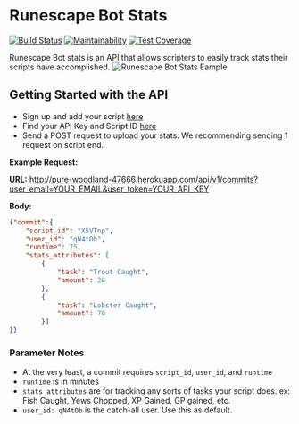 # Runescape Bot Stats
[![Build Status](https://travis-ci.org/AakLak/rs_script_stats.svg?branch=master)](https://travis-ci.org/AakLak/rs_script_stats)
[![Maintainability](https://api.codeclimate.com/v1/badges/30d1d68dc1b22dc4650e/maintainability)](https://codeclimate.com/github/AakLak/rs_script_stats/maintainability)
[![Test Coverage](https://api.codeclimate.com/v1/badges/30d1d68dc1b22dc4650e/test_coverage)](https://codeclimate.com/github/AakLak/rs_script_stats/test_coverage)

Runescape Bot stats is an API that allows scripters to easily track stats their scripts have accomplished.
![Runescape Bot Stats Eample](https://i.imgur.com/FRuGfip.png)
## Getting Started with the API

* Sign up and add your script [here](https://pure-woodland-47666.herokuapp.com/scripts/new/)
* Find your API Key and Script ID [here](https://pure-woodland-47666.herokuapp.com/users/edit/)
* Send a POST request to upload your stats. We recommending sending 1 request on script end.

**Example Request:**

**URL:** http://pure-woodland-47666.herokuapp.com/api/v1/commits?user_email=YOUR_EMAIL&user_token=YOUR_API_KEY

**Body:**
```JSON
{"commit":{
    "script_id": "X5VTnp",
    "user_id": "qN4tOb",
    "runtime": 75,
    "stats_attributes": [
        {
            "task": "Trout Caught",
            "amount": 28
        },
        {
            "task": "Lobster Caught",
            "amount": 70
        }]
}}
```
### Parameter Notes
* At the very least, a commit requires `script_id`, `user_id`, and `runtime`
* `runtime` is in minutes
* `stats_attributes` are for tracking any sorts of tasks your script does. ex: Fish Caught, Yews Chopped, XP Gained, GP gained, etc.
* `user_id: qN4tOb` is the catch-all user. Use this as default.


<!--- 

# README

This README would normally document whatever steps are necessary to get the
application up and running.

Things you may want to cover:

* Ruby version

* System dependencies

* Configuration

* Database creation

* Database initialization

* How to run the test suite

* Services (job queues, cache servers, search engines, etc.)

* Deployment instructions

* ...
--->
